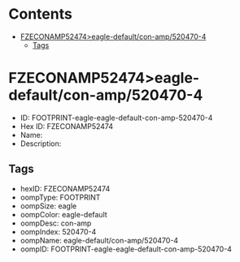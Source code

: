



Contents
========

* [FZECONAMP52474>eagle-default/con-amp/520470-4](#fzeconamp52474eagle-defaultcon-amp520470-4)
	* [Tags](#tags)

# FZECONAMP52474>eagle-default/con-amp/520470-4

- ID: FOOTPRINT-eagle-eagle-default-con-amp-520470-4
- Hex ID: FZECONAMP52474
- Name: 
- Description: 

## Tags

- hexID: FZECONAMP52474
- oompType: FOOTPRINT
- oompSize: eagle
- oompColor: eagle-default
- oompDesc: con-amp
- oompIndex: 520470-4
- oompName: eagle-default/con-amp/520470-4
- oompID: FOOTPRINT-eagle-eagle-default-con-amp-520470-4
